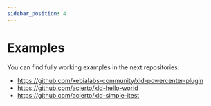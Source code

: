 ```yaml
---
sidebar_position: 4
---
```


# Examples

You can find fully working examples in the next repositories: 

* https://github.com/xebialabs-community/xld-powercenter-plugin
* https://github.com/acierto/xld-hello-world
* https://github.com/acierto/xld-simple-itest
